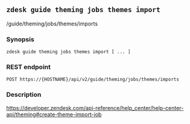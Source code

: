 ## `zdesk guide theming jobs themes import`

/guide/theming/jobs/themes/imports

### Synopsis

    zdesk guide theming jobs themes import [ ... ]

### REST endpoint

    POST https://{HOSTNAME}/api/v2/guide/theming/jobs/themes/imports

### Description

https://developer.zendesk.com/api-reference/help_center/help-center-api/theming#create-theme-import-job

